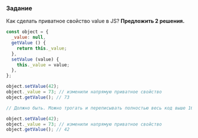 ### Задание

Как сделать приватное свойство value в JS?
**Предложить 2 решения.**


```js
const object = {
  _value: null,
  getValue () {
    return this._value;
  },
  setValue (value) {
    this._value = value;
  },
};

object.setValue(42);
object._value = 73; // изменили напрямую приватное свойство
object.getValue(); // 73

// Должно быть. Можно трогать и переписывать полностью весь код выше 16й строчки.

object.setValue(42);
object._value = 73; // изменили напрямую приватное свойство
object.getValue(); // 42

```
